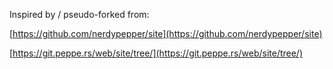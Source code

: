 Inspired by / pseudo-forked from:

[https://github.com/nerdypepper/site](https://github.com/nerdypepper/site)

[https://git.peppe.rs/web/site/tree/](https://git.peppe.rs/web/site/tree/)
